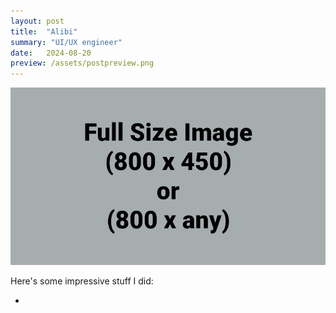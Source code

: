 ```yaml
---
layout: post
title:  "Alibi"
summary: "UI/UX engineer"
date:   2024-08-20 
preview: /assets/postpreview.png
---
```


![Picture 1](/assets/fullsize.png)

Here's some impressive stuff I did:

* 

